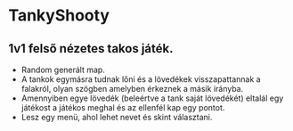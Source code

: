 # TankyShooty

## 1v1 felső nézetes takos játék.

- Random generált map.
- A tankok egymásra tudnak lőni és a lövedékek visszapattannak a falakról, olyan szögben amelyben érkeznek a másik irányba.
- Amennyiben egye lövedék (beleértve a tank saját lövedékét) eltalál egy játékost a játékos meghal és az ellenfél kap egy pontot.
- Lesz egy menü, ahol lehet nevet és skint választani.
